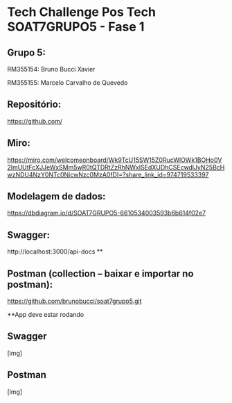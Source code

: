 # Tech Challenge Pos Tech SOAT7GRUPO5 - Fase 1




## Grupo 5:
RM355154: Bruno Bucci Xavier

RM355155: Marcelo Carvalho de Quevedo

## Repositório:

https://github.com/ 

## Miro:

https://miro.com/welcomeonboard/Wk9TcU15SW15Z0RucWlOWk1BOHo0V2lmUUtFcXJJeWxSMm5wR0tQTDRtZzRhNWxISEdXUDhCSEcwdlJyN25BcHwzNDU4NzY0NTc0NjcwNzc0MzA0fDI=?share_link_id=974719533397


## Modelagem de dados:

https://dbdiagram.io/d/SOAT7GRUPO5-6610534003593b6b614f02e7

## Swagger:

http://localhost:3000/api-docs  **


## Postman (collection – baixar e importar no postman):

https://github.com/brunobucci/soat7grupo5.git

**App deve estar rodando

## Swagger

[img]

## Postman

[img]


